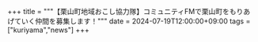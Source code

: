 +++
title = """【栗山町地域おこし協力隊】コミュニティFMで栗山町をもりあげていく仲間を募集します！"""
date = 2024-07-19T12:00:00+09:00
tags = ["kuriyama","news"]
+++

